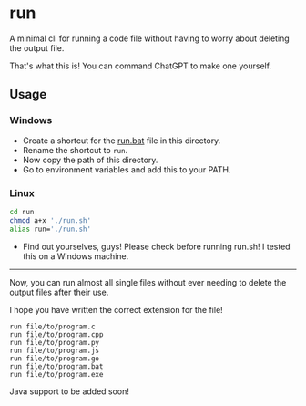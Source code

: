 # run

A minimal cli for running a code file without having to worry about deleting the output file.

That's what this is!
You can command ChatGPT to make one yourself.

## Usage

### Windows

- Create a shortcut for the [run.bat](./run.bat) file in this directory.
- Rename the shortcut to `run`.
- Now copy the path of this directory.
- Go to environment variables and add this to your PATH.

### Linux
```bash
cd run
chmod a+x './run.sh'
alias run='./run.sh'
```
- Find out yourselves, guys! Please check before running run.sh!
I tested this on a Windows machine.

---
Now, you can run almost all single files without ever needing to delete the output files after their use.

I hope you have written the correct extension for the file!
```
run file/to/program.c
run file/to/program.cpp
run file/to/program.py
run file/to/program.js
run file/to/program.go
run file/to/program.bat
run file/to/program.exe
```
Java support to be added soon!
